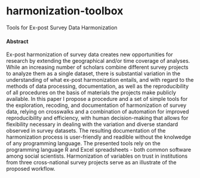 # harmonization-toolbox
Tools for Ex-post Survey Data Harmonization

#### Abstract
Ex-post harmonization of survey data creates new opportunities for research by extending the geographical and/or time coverage of analyses. While an increasing number of scholars combine different survey projects to analyze them as a single dataset, there is substantial variation in the understanding of what ex-post harmonization entails, and with regard to the methods of data processing, documentation, as well as the reproducibility of all procedures on the basis of materials the projects make publicly available. In this paper I propose a procedure and a set of simple tools for the exploration, recoding, and documentation of harmonization of survey data, relying on crosswalks and a combination of automation for improved reproducibility and efficiency, with human decision-making that allows for flexibility necessary in dealing with the variation and diverse standard observed in survey datasets. The resulting documentation of the harmonization process is user-friendly and readible without the knolwedge of any programming language. The presented tools rely on the programming language R and Excel spreadsheets - both common software among social scientists. Harmonization of variables on trust in institutions from three cross-national survey projects serve as an illustrate of the proposed workflow.
